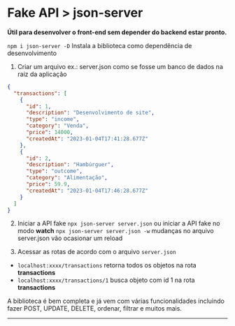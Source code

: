 # Fake API > json-server

**Útil para desenvolver o front-end sem depender do backend estar pronto.**

`npm i json-server -D` Instala a biblioteca como dependência de desenvolvimento

1. Criar um arquivo ex.: server.json como se fosse um banco de dados na raiz da aplicação

```json
{
  "transactions": [
    {
      "id": 1,
      "description": "Desenvolvimento de site",
      "type": "income",
      "category": "Venda",
      "price": 14000,
      "createdAt": "2023-01-04T17:41:28.677Z"
    },
    {
      "id": 2,
      "description": "Hambúrguer",
      "type": "outcome",
      "category": "Alimentação",
      "price": 59.9,
      "createdAt": "2023-01-04T17:46:28.677Z"
    }
  ]
}
```

2. Iniciar a API fake `npx json-server server.json` ou iniciar a API fake no modo **watch** `npx json-server server.json -w` mudanças no arquivo server.json vão ocasionar um reload

3. Acessar as rotas de acordo com o arquivo `server.json`

- `localhost:xxxx/transactions` retorna todos os objetos na rota **transactions**
- `localhost:xxxx/transactions/1` busca objeto com id 1 na rota **transactions**

A biblioteca é bem completa e já vem com várias funcionalidades incluindo fazer POST, UPDATE, DELETE, ordenar, filtrar e muitos mais.

---
